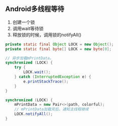 ## Android多线程等待

1. 创建一个锁
2. 调用wait等待锁
3. 释放锁的时候，调用锁的notifyAll()

```java
private static final Object LOCK = new Object();
private static final byte[] LOCK = new byte[0];

// 异步加载mPrintData。
synchronized (LOCK) {
	try {
		LOCK.wait();
	} catch (InterruptedException e) {
		e.printStackTrace();
	}
}

synchronized (LOCK) {
	mPrintData = new Pair<>(path, colorful);
	// mPrintData加载完后，通知主线程继续
	LOCK.notifyAll();
}
```
